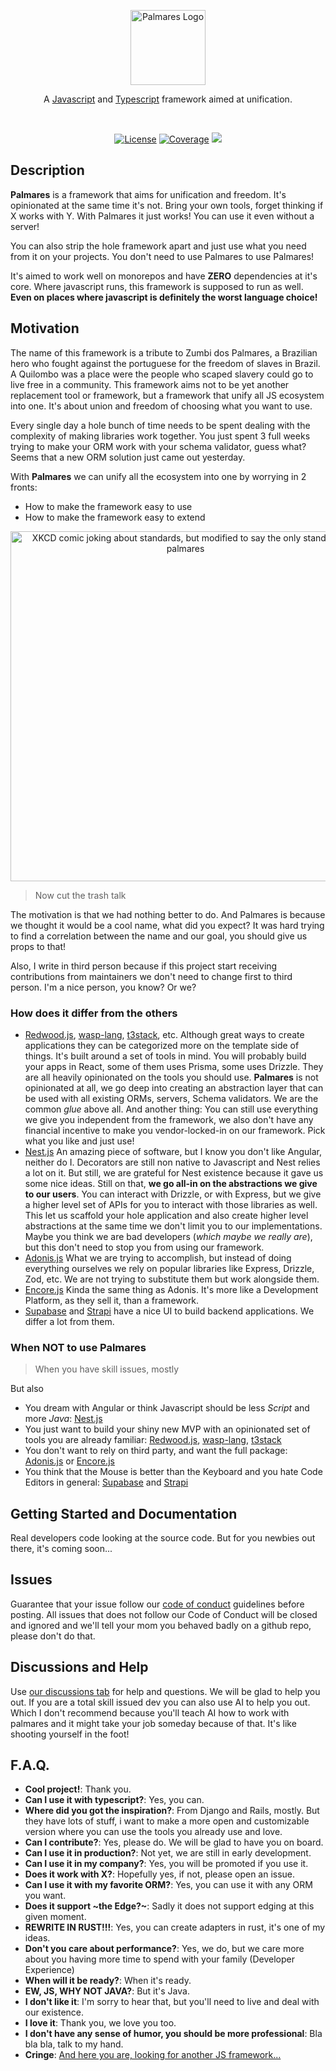 <p align="center">
  <a target="blank"><img src="https://github.com/palmaresHQ/palmares/blob/main/resources/Palmares.png" width="120" alt="Palmares Logo" /></a>
</p>
<p align="center">
A <a href="http://nodejs.org" target="_blank">Javascript</a> and <a href="typescriptlang.org" target="_blank">Typescript</a> framework aimed at unification.</p>

<br />

<p align="center">
  <a title="MIT license" target="_blank" href="https://github.com/palmaresHQ/palmares/blob/main/LICENSE"><img alt="License" src="https://img.shields.io/badge/license-MIT-mustard?style=flat-square"></a>
  <a title="Coverage" target="_blank" href="https://github.com/palmaresHQ/palmares/blob/main/examples"><img alt="Coverage" src="https://img.shields.io/badge/coverage-trust_me_bro-green?style=flat-square"></a>
  <a title="Blazingly fast" target="_blank" href="https://twitter.com/acdlite/status/974390255393505280"><img src="https://img.shields.io/badge/blazingly-slow-red?style=flat-square"/></a>
</p>

## Description

**Palmares** is a framework that aims for unification and freedom. It's opinionated at the same time it's not. Bring your own tools, forget thinking if X works with Y. With Palmares it just works! You can use it even without a server!

You can also strip the hole framework apart and just use what you need from it on your projects. You don't need to use Palmares to use Palmares!

It's aimed to work well on monorepos and have **ZERO** dependencies at it's core. Where javascript runs, this framework is supposed to run as well. **Even on places where javascript is definitely the worst language choice!**

## Motivation

The name of this framework is a tribute to Zumbi dos Palmares, a Brazilian hero who fought against the portuguese for the freedom of slaves in Brazil. A Quilombo was a place were the people who scaped slavery could go to live free in a community. This framework aims not to be yet another replacement tool or framework, but a framework that unify all JS ecosystem into one. It's about union and freedom of choosing what you want to use.

Every single day a hole bunch of time needs to be spent dealing with the complexity of making libraries work together. You just spent 3 full weeks trying to make your ORM work with your schema validator, guess what? Seems that a new ORM solution just came out yesterday.

With **Palmares** we can unify all the ecosystem into one by worrying in 2 fronts:

- How to make the framework easy to use
- How to make the framework easy to extend

<p align="center">
  <img src="https://github.com/palmaresHQ/palmares/blob/main/resources/xkcd-standards.png" width="560" alt="XKCD comic joking about standards, but modified to say the only standard is palmares" />
</p>

> Now cut the trash talk

The motivation is that we had nothing better to do. And Palmares is because we thought it would be a cool name, what did you expect? It was hard trying to find a correlation between the name and our goal, you should give us props to that!

Also, I write in third person because if this project start receiving contributions from maintainers we don't need to change first to third person. I'm a nice person, you know? Or we?

### How does it differ from the others

- [Redwood.js](https://redwoodjs.com/), [wasp-lang](https://wasp-lang.dev/), [t3stack](https://create.t3.gg/), etc. Although great ways to create applications they can be categorized more on the template side of things. It's built around a set of tools in mind. You will probably build your apps in React, some of them uses Prisma, some uses Drizzle. They are all heavily opinionated on the tools you should use. **Palmares** is not opinionated at all, we go deep into creating an abstraction layer that can be used with all existing ORMs, servers, Schema validators. We are the common _glue_ above all. And another thing: You can still use everything we give you independent from the framework, we also don't have any financial incentive to make you vendor-locked-in on our framework. Pick what you like and just use!
- [Nest.js](https://nestjs.com/) An amazing piece of software, but I know you don't like Angular, neither do I. Decorators are still non native to Javascript and Nest relies a lot on it. But still, we are grateful for Nest existence because it gave us some nice ideas. Still on that, **we go all-in on the abstractions we give to our users**. You can interact with Drizzle, or with Express, but we give a higher level set of APIs for you to interact with those libraries as well. This let us scaffold your hole application and also create higher level abstractions at the same time we don't limit you to our implementations. Maybe you think we are bad developers (_which maybe we really are_), but this don't need to stop you from using our framework.
- [Adonis.js](https://adonisjs.com/) What we are trying to accomplish, but instead of doing everything ourselves we rely on popular libraries like Express, Drizzle, Zod, etc. We are not trying to substitute them but work alongside them.
- [Encore.js](https://encore.dev/) Kinda the same thing as Adonis. It's more like a Development Platform, as they sell it, than a framework.
- [Supabase](https://supabase.com/) and [Strapi](https://strapi.io/) have a nice UI to build backend applications. We differ a lot from them.

### When NOT to use Palmares

> When you have skill issues, mostly

But also

- You dream with Angular or think Javascript should be less _Script_ and more _Java_: [Nest.js](https://nestjs.com/)
- You just want to build your shiny new MVP with an opinionated set of tools you are already familiar: [Redwood.js](https://redwoodjs.com/), [wasp-lang](https://wasp-lang.dev/), [t3stack](https://create.t3.gg/)
- You don't want to rely on third party, and want the full package: [Adonis.js](https://adonisjs.com/) or [Encore.js](https://encore.dev/)
- You think that the Mouse is better than the Keyboard and you hate Code Editors in general: [Supabase](https://supabase.com/) and [Strapi](https://strapi.io/)

## Getting Started and Documentation

Real developers code looking at the source code. But for you newbies out there, it's coming soon...

## Issues

Guarantee that your issue follow our [code of conduct](https://github.com/palmaresHQ/palmares/blob/main/CODE_OF_CONDUCT.md) guidelines before posting. All issues that does not follow our Code of Conduct will be closed and ignored and we'll tell your mom you behaved badly on a github repo, please don't do that.

## Discussions and Help

Use [our discussions tab](https://github.com/palmaresHQ/palmares/discussions) for help and questions. We will be glad to help you out. If you are a total skill issued dev you can also use AI to help you out. Which I don't recommend because you'll teach AI how to work with palmares and it might take your job someday because of that. It's like shooting yourself in the foot!

## F.A.Q.

- **Cool project!**: Thank you.
- **Can I use it with typescript?**: Yes, you can.
- **Where did you got the inspiration?**: From Django and Rails, mostly. But they have lots of stuff, i want to make a more open and customizable version where you can use the tools you already use and love.
- **Can I contribute?**: Yes, please do. We will be glad to have you on board.
- **Can I use it in production?**: Not yet, we are still in early development.
- **Can I use it in my company?**: Yes, you will be promoted if you use it.
- **Does it work with X?**: Hopefully yes, if not, please open an issue.
- **Can I use it with my favorite ORM?**: Yes, you can use it with any ORM you want.
- **Does it support ~the Edge?~**: Sadly it does not support edging at this given moment.
- **REWRITE IN RUST!!!**: Yes, you can create adapters in rust, it's one of my ideas.
- **Don't you care about performance?**: Yes, we do, but we care more about you having more time to spend with your family (Developer Experience)
- **When will it be ready?**: When it's ready.
- **EW, JS, WHY NOT JAVA?**: But it's Java.
- **I don't like it**: I'm sorry to hear that, but you'll need to live and deal with our existence.
- **I love it**: Thank you, we love you too.
- **I don't have any sense of humor, you should be more professional**: Bla bla bla, talk to my hand.
- **Cringe**: [And here you are, looking for another JS framework...](https://www.youtube.com/watch?v=WBxD0VBOuW8)

